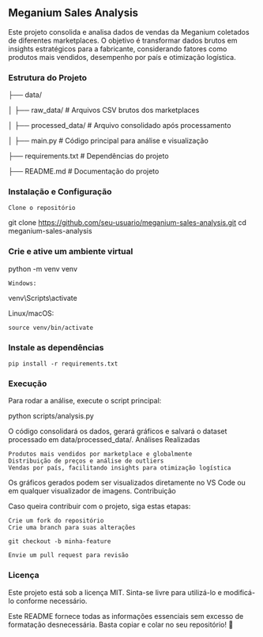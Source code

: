 ## Meganium Sales Analysis

Este projeto consolida e analisa dados de vendas da Meganium coletados de diferentes marketplaces. O objetivo é transformar dados brutos em insights estratégicos para a fabricante, considerando fatores como produtos mais vendidos, desempenho por país e otimização logística.

### Estrutura do Projeto

├── data/

│   ├── raw_data/       # Arquivos CSV brutos dos marketplaces

│   ├── processed_data/    # Arquivo consolidado após processamento

│   ├── main.py        # Código principal para análise e visualização

├── requirements.txt       # Dependências do projeto

├── README.md              # Documentação do projeto

### Instalação e Configuração

    Clone o repositório

git clone https://github.com/seu-usuario/meganium-sales-analysis.git
cd meganium-sales-analysis

### Crie e ative um ambiente virtual

python -m venv venv

    Windows:

venv\Scripts\activate

Linux/macOS:

    source venv/bin/activate

### Instale as dependências

    pip install -r requirements.txt

### Execução

Para rodar a análise, execute o script principal:

python scripts/analysis.py

O código consolidará os dados, gerará gráficos e salvará o dataset processado em data/processed_data/.
Análises Realizadas

    Produtos mais vendidos por marketplace e globalmente
    Distribuição de preços e análise de outliers
    Vendas por país, facilitando insights para otimização logística

Os gráficos gerados podem ser visualizados diretamente no VS Code ou em qualquer visualizador de imagens.
Contribuição

Caso queira contribuir com o projeto, siga estas etapas:

    Crie um fork do repositório
    Crie uma branch para suas alterações

    git checkout -b minha-feature

    Envie um pull request para revisão

### Licença

Este projeto está sob a licença MIT. Sinta-se livre para utilizá-lo e modificá-lo conforme necessário.

Este README fornece todas as informações essenciais sem excesso de formatação desnecessária. Basta copiar e colar no seu repositório! 🚀
